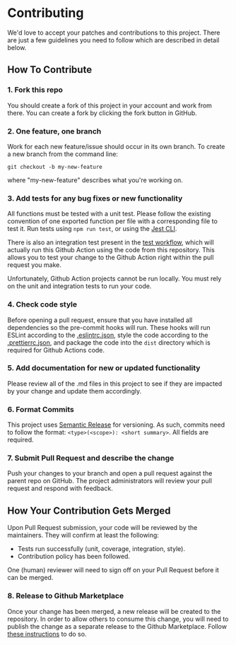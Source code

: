 # Contributing

We'd love to accept your patches and contributions to this project. There are just a few guidelines you need to follow which are described in detail below.

## How To Contribute

### 1. Fork this repo

You should create a fork of this project in your account and work from there. You can create a fork by clicking the fork button in GitHub.

### 2. One feature, one branch

Work for each new feature/issue should occur in its own branch. To create a new branch from the command line:

```shell
git checkout -b my-new-feature
```

where "my-new-feature" describes what you're working on.

### 3. Add tests for any bug fixes or new functionality

All functions must be tested with a unit test. Please follow the existing convention of one exported function per file with a corresponding file to test it. Run tests using `npm run test`, or using the [Jest CLI](https://jestjs.io/docs/cli).

There is also an integration test present in the [test workflow](./.github/workflows/test.yaml), which will actually run this Github Action using the code from this repository. This allows you to test your change to the Github Action right within the pull request you make.

Unfortunately, Github Action projects cannot be run locally. You must rely on the unit and integration tests to run your code.

### 4. Check code style

Before opening a pull request, ensure that you have installed all dependencies so the pre-commit hooks will run.
These hooks will run ESLint according to the [.eslintrc.json](./.eslintrc.json),
style the code according to the [.prettierrc.json](./.prettierrc.json), and package the code into the `dist` directory which is required for Github Actions code.

### 5. Add documentation for new or updated functionality

Please review all of the .md files in this project to see if they are impacted by your change and update them accordingly.

### 6. Format Commits

This project uses [Semantic Release](https://github.com/semantic-release/semantic-release) for versioning. As such, commits need to follow the format: `<type>(<scope>): <short summary>`. All fields are required.

### 7. Submit Pull Request and describe the change

Push your changes to your branch and open a pull request against the parent repo on GitHub. The project administrators will review your pull request and respond with feedback.

## How Your Contribution Gets Merged

Upon Pull Request submission, your code will be reviewed by the maintainers. They will confirm at least the following:

- Tests run successfully (unit, coverage, integration, style).
- Contribution policy has been followed.

One (human) reviewer will need to sign off on your Pull Request before it can be merged.

### 8. Release to Github Marketplace

Once your change has been merged, a new release will be created to the repository. In order to allow others to consume this change, you will need to publish the change as a separate release to the Github Marketplace. Follow [these instructions](https://docs.github.com/en/actions/creating-actions/publishing-actions-in-github-marketplace) to do so.

